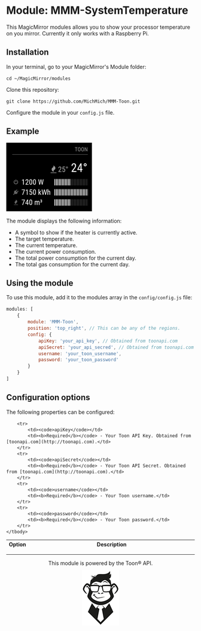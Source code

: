 # Module: MMM-SystemTemperature
This MagicMirror modules allows you to show your processor temperature on you mirror. Currently it only works with a Raspberry Pi.


## Installation

In your terminal, go to your MagicMirror's Module folder:
````
cd ~/MagicMirror/modules
````

Clone this repository:
````
git clone https://github.com/MichMich/MMM-Toon.git
````

Configure the module in your `config.js` file.

## Example

![](.github/example.png)

The module displays the following information:

* A symbol to show if the heater is currently active.
* The target temperature.
* The current temperature.
* The current power consumption.
* The total power consumption for the current day.
* The total gas consumption for the current day.

## Using the module

To use this module, add it to the modules array in the `config/config.js` file:
````javascript
modules: [
    {
        module: 'MMM-Toon',
        position: 'top_right', // This can be any of the regions.
        config: {
            apiKey: 'your_api_key', // Obtained from toonapi.com
            apiSecret: 'your_api_secred', // Obtained from toonapi.com
            username: 'your_toon_username',
            password: 'your_toon_password'
        }
    }
]
````

## Configuration options

The following properties can be configured:


<table width="100%">
	<!-- why, markdown... -->
	<thead>
		<tr>
			<th>Option</th>
			<th width="100%">Description</th>
		</tr>
	<thead>
	<tbody>

		<tr>
			<td><code>apiKey</code></td>
			<td><b>Required</b></code> - Your Toon API Key. Obtained from [toonapi.com](http://toonapi.com).</td>
		</tr>
        <tr>
			<td><code>apiSecret</code></td>
			<td><b>Required</b></code> - Your Toon API Secret. Obtained from [toonapi.com](http://toonapi.com).</td>
		</tr>
        <tr>
			<td><code>username</code></td>
			<td><b>Required</b></code> - Your Toon username.</td>
		</tr>
        <tr>
			<td><code>password</code></td>
			<td><b>Required</b></code> - Your Toon password.</td>
		</tr>
	</tbody>
</table>

---
<p align="center">
    This module is powered by the Toon® API.<br>
    <img src=".github/monkey_bw_2.png" style="width:100px; margin-top: 10px" />
</p>
